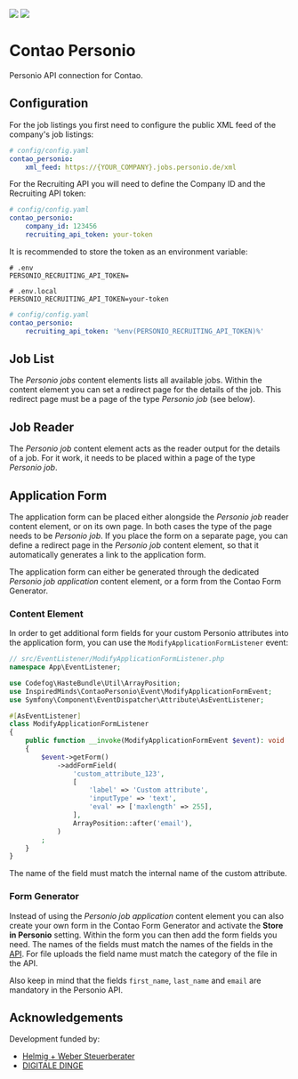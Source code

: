 [![](https://img.shields.io/packagist/v/inspiredminds/contao-personio.svg)](https://packagist.org/packages/inspiredminds/contao-personio)
[![](https://img.shields.io/packagist/dt/inspiredminds/contao-personio.svg)](https://packagist.org/packages/inspiredminds/contao-personio)

Contao Personio
===============

Personio API connection for Contao.

## Configuration

For the job listings you first need to configure the public XML feed of the company's job listings:

```yaml
# config/config.yaml
contao_personio:
    xml_feed: https://{YOUR_COMPANY}.jobs.personio.de/xml
```

For the Recruiting API you will need to define the Company ID and the Recruiting API token:

```yaml
# config/config.yaml
contao_personio:
    company_id: 123456
    recruiting_api_token: your-token
```

It is recommended to store the token as an environment variable:

```
# .env
PERSONIO_RECRUITING_API_TOKEN=
```

```
# .env.local
PERSONIO_RECRUITING_API_TOKEN=your-token
```

```yaml
# config/config.yaml
contao_personio:
    recruiting_api_token: '%env(PERSONIO_RECRUITING_API_TOKEN)%'
```

## Job List

The _Personio jobs_ content elements lists all available jobs. Within the content element you can set a redirect page
for the details of the job. This redirect page must be a page of the type _Personio job_ (see below).

## Job Reader

The _Personio job_ content element acts as the reader output for the details of a job. For it work, it needs to be
placed within a page of the type _Personio job_.

## Application Form

The application form can be placed either alongside the _Personio job_ reader content element, or on its own page. In
both cases the type of the page needs to be _Personio job_. If you place the form on a separate page, you can define
a redirect page in the _Personio job_ content element, so that it automatically generates a link to the application form.

The application form can either be generated through the dedicated _Personio job application_ content element, or a form
from the Contao Form Generator.

### Content Element

In order to get additional form fields for your custom Personio attributes into the application form, you can use the
`ModifyApplicationFormListener` event:

```php
// src/EventListener/ModifyApplicationFormListener.php
namespace App\EventListener;

use Codefog\HasteBundle\Util\ArrayPosition;
use InspiredMinds\ContaoPersonio\Event\ModifyApplicationFormEvent;
use Symfony\Component\EventDispatcher\Attribute\AsEventListener;

#[AsEventListener]
class ModifyApplicationFormListener
{
    public function __invoke(ModifyApplicationFormEvent $event): void
    {
        $event->getForm()
            ->addFormField(
                'custom_attribute_123',
                [
                    'label' => 'Custom attribute',
                    'inputType' => 'text',
                    'eval' => ['maxlength' => 255],
                ],
                ArrayPosition::after('email'),
            )
        ;
    }
}
```

The name of the field must match the internal name of the custom attribute.

### Form Generator

Instead of using the _Personio job application_ content element you can also create your own form in the Contao Form
Generator and activate the __Store in Personio__ setting. Within the form you can then add the form fields you need. The
names of the fields must match the names of the fields in the [API](https://developer.personio.de/v1.0/reference/post_v1-recruiting-applications#form-postV1RecruitingApplications).
For file uploads the field name must match the category of the file in the API.

Also keep in mind that the fields `first_name`, `last_name` and `email` are mandatory in the Personio API.

## Acknowledgements

Development funded by:

* [Helmig + Weber Steuerberater](https://www.helmig-weber.de/)
* [DIGITALE DINGE](https://www.digitaledin.ge/)
